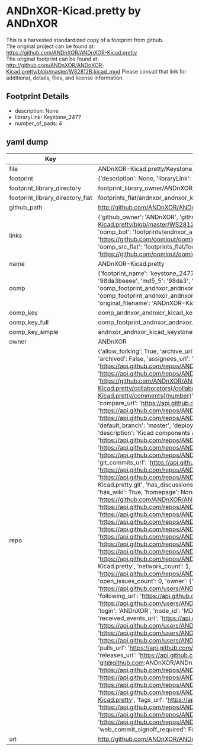 # ANDnXOR-Kicad.pretty by ANDnXOR  
This is a harvested standardized copy of a footprint from github.  
The original project can be found at:  
https://github.com/ANDnXOR/ANDnXOR-Kicad.pretty  
The original footprint can be found at:
http://github.com/ANDnXOR/ANDnXOR-Kicad.pretty/blob/master/WS2812B.kicad_mod
Please consult that link for additional, details, files, and license information.  
## Footprint Details
* description: None  
* libraryLink: Keystone_2477  
* number_of_pads: 4  
## yaml dump  
| Key | Value |  
| --- | --- |  
| file | ANDnXOR-Kicad.pretty/Keystone_2477.kicad_mod |  
| footprint | {'description': None, 'libraryLink': 'Keystone_2477', 'number_of_pads': 4} |  
| footprint_library_directory | footprint_library_owner/ANDnXOR_ANDnXOR-Kicad.pretty |  
| footprint_library_directory_flat | footprints_flat/andnxor_andnxor_kicad_keystone_2477/working |  
| github_path | http://github.com/ANDnXOR/ANDnXOR-Kicad.pretty/blob/master/Keystone_2477.kicad_mod |  
| links | {'github_owner': 'ANDnXOR', 'github_repo_name': 'ANDnXOR-Kicad.pretty', 'github_src': 'http://github.com/ANDnXOR/ANDnXOR-Kicad.pretty/blob/master/WS2812B.kicad_mod', 'github_src_repo': 'https://github.com/ANDnXOR/ANDnXOR-Kicad.pretty', 'oomp_bot': 'footprints/andnxor_andnxor_kicad_keystone_2477/working', 'oomp_bot_github': 'https://github.com/oomlout/oomlout_oomp_footprint_bot/tree/main/footprints/andnxor_andnxor_kicad_keystone_2477/working', 'oomp_src_flat': 'footprints_flat/footprints_flat/andnxor_andnxor_kicad_keystone_2477/working', 'oomp_src_flat_github': 'https://github.com/oomlout/oomlout_oomp_footprint_src/tree/main/footprints_flat/andnxor_andnxor_kicad_keystone_2477/working'} |  
| name | ANDnXOR-Kicad.pretty |  
| oomp | {'footprint_name': 'keystone_2477', 'library_name': 'andnxor_kicad', 'md5': '98da3beeee6bcc7f814769fb24612be8', 'md5_10': '98da3beeee', 'md5_5': '98da3', 'md5_6': '98da3b', 'oomp_key': 'oomp_andnxor_andnxor_kicad_keystone_2477', 'oomp_key_extra': 'oomp_footprint_andnxor_andnxor_kicad_keystone_2477', 'oomp_key_full': 'oomp_footprint_andnxor_andnxor_kicad_keystone_2477_98da3b', 'oomp_key_simple': 'andnxor_andnxor_kicad_keystone_2477', 'original_filename': 'ANDnXOR-Kicad.pretty/Keystone_2477.kicad_mod', 'owner_name': 'andnxor'} |  
| oomp_key | oomp_andnxor_andnxor_kicad_keystone_2477 |  
| oomp_key_full | oomp_footprint_andnxor_andnxor_kicad_keystone_2477 |  
| oomp_key_simple | andnxor_andnxor_kicad_keystone_2477 |  
| owner | ANDnXOR |  
| repo | {'allow_forking': True, 'archive_url': 'https://api.github.com/repos/ANDnXOR/ANDnXOR-Kicad.pretty/{archive_format}{/ref}', 'archived': False, 'assignees_url': 'https://api.github.com/repos/ANDnXOR/ANDnXOR-Kicad.pretty/assignees{/user}', 'blobs_url': 'https://api.github.com/repos/ANDnXOR/ANDnXOR-Kicad.pretty/git/blobs{/sha}', 'branches_url': 'https://api.github.com/repos/ANDnXOR/ANDnXOR-Kicad.pretty/branches{/branch}', 'clone_url': 'https://github.com/ANDnXOR/ANDnXOR-Kicad.pretty.git', 'collaborators_url': 'https://api.github.com/repos/ANDnXOR/ANDnXOR-Kicad.pretty/collaborators{/collaborator}', 'comments_url': 'https://api.github.com/repos/ANDnXOR/ANDnXOR-Kicad.pretty/comments{/number}', 'commits_url': 'https://api.github.com/repos/ANDnXOR/ANDnXOR-Kicad.pretty/commits{/sha}', 'compare_url': 'https://api.github.com/repos/ANDnXOR/ANDnXOR-Kicad.pretty/compare/{base}...{head}', 'contents_url': 'https://api.github.com/repos/ANDnXOR/ANDnXOR-Kicad.pretty/contents/{+path}', 'contributors_url': 'https://api.github.com/repos/ANDnXOR/ANDnXOR-Kicad.pretty/contributors', 'created_at': '2016-02-27T17:23:57Z', 'default_branch': 'master', 'deployments_url': 'https://api.github.com/repos/ANDnXOR/ANDnXOR-Kicad.pretty/deployments', 'description': 'Kicad components and footprints used by the AND!XOR DEFCON 24 Badge', 'disabled': False, 'downloads_url': 'https://api.github.com/repos/ANDnXOR/ANDnXOR-Kicad.pretty/downloads', 'events_url': 'https://api.github.com/repos/ANDnXOR/ANDnXOR-Kicad.pretty/events', 'fork': False, 'forks': 1, 'forks_count': 1, 'forks_url': 'https://api.github.com/repos/ANDnXOR/ANDnXOR-Kicad.pretty/forks', 'full_name': 'ANDnXOR/ANDnXOR-Kicad.pretty', 'git_commits_url': 'https://api.github.com/repos/ANDnXOR/ANDnXOR-Kicad.pretty/git/commits{/sha}', 'git_refs_url': 'https://api.github.com/repos/ANDnXOR/ANDnXOR-Kicad.pretty/git/refs{/sha}', 'git_tags_url': 'https://api.github.com/repos/ANDnXOR/ANDnXOR-Kicad.pretty/git/tags{/sha}', 'git_url': 'git://github.com/ANDnXOR/ANDnXOR-Kicad.pretty.git', 'has_discussions': False, 'has_downloads': True, 'has_issues': True, 'has_pages': False, 'has_projects': True, 'has_wiki': True, 'homepage': None, 'hooks_url': 'https://api.github.com/repos/ANDnXOR/ANDnXOR-Kicad.pretty/hooks', 'html_url': 'https://github.com/ANDnXOR/ANDnXOR-Kicad.pretty', 'id': 52678758, 'is_template': False, 'issue_comment_url': 'https://api.github.com/repos/ANDnXOR/ANDnXOR-Kicad.pretty/issues/comments{/number}', 'issue_events_url': 'https://api.github.com/repos/ANDnXOR/ANDnXOR-Kicad.pretty/issues/events{/number}', 'issues_url': 'https://api.github.com/repos/ANDnXOR/ANDnXOR-Kicad.pretty/issues{/number}', 'keys_url': 'https://api.github.com/repos/ANDnXOR/ANDnXOR-Kicad.pretty/keys{/key_id}', 'labels_url': 'https://api.github.com/repos/ANDnXOR/ANDnXOR-Kicad.pretty/labels{/name}', 'language': None, 'languages_url': 'https://api.github.com/repos/ANDnXOR/ANDnXOR-Kicad.pretty/languages', 'license': None, 'merges_url': 'https://api.github.com/repos/ANDnXOR/ANDnXOR-Kicad.pretty/merges', 'milestones_url': 'https://api.github.com/repos/ANDnXOR/ANDnXOR-Kicad.pretty/milestones{/number}', 'mirror_url': None, 'name': 'ANDnXOR-Kicad.pretty', 'network_count': 1, 'node_id': 'MDEwOlJlcG9zaXRvcnk1MjY3ODc1OA==', 'notifications_url': 'https://api.github.com/repos/ANDnXOR/ANDnXOR-Kicad.pretty/notifications{?since,all,participating}', 'open_issues': 0, 'open_issues_count': 0, 'owner': {'avatar_url': 'https://avatars.githubusercontent.com/u/17252957?v=4', 'events_url': 'https://api.github.com/users/ANDnXOR/events{/privacy}', 'followers_url': 'https://api.github.com/users/ANDnXOR/followers', 'following_url': 'https://api.github.com/users/ANDnXOR/following{/other_user}', 'gists_url': 'https://api.github.com/users/ANDnXOR/gists{/gist_id}', 'gravatar_id': '', 'html_url': 'https://github.com/ANDnXOR', 'id': 17252957, 'login': 'ANDnXOR', 'node_id': 'MDQ6VXNlcjE3MjUyOTU3', 'organizations_url': 'https://api.github.com/users/ANDnXOR/orgs', 'received_events_url': 'https://api.github.com/users/ANDnXOR/received_events', 'repos_url': 'https://api.github.com/users/ANDnXOR/repos', 'site_admin': False, 'starred_url': 'https://api.github.com/users/ANDnXOR/starred{/owner}{/repo}', 'subscriptions_url': 'https://api.github.com/users/ANDnXOR/subscriptions', 'type': 'User', 'url': 'https://api.github.com/users/ANDnXOR'}, 'private': False, 'pulls_url': 'https://api.github.com/repos/ANDnXOR/ANDnXOR-Kicad.pretty/pulls{/number}', 'pushed_at': '2016-02-27T17:47:22Z', 'releases_url': 'https://api.github.com/repos/ANDnXOR/ANDnXOR-Kicad.pretty/releases{/id}', 'size': 19, 'ssh_url': 'git@github.com:ANDnXOR/ANDnXOR-Kicad.pretty.git', 'stargazers_count': 2, 'stargazers_url': 'https://api.github.com/repos/ANDnXOR/ANDnXOR-Kicad.pretty/stargazers', 'statuses_url': 'https://api.github.com/repos/ANDnXOR/ANDnXOR-Kicad.pretty/statuses/{sha}', 'subscribers_count': 2, 'subscribers_url': 'https://api.github.com/repos/ANDnXOR/ANDnXOR-Kicad.pretty/subscribers', 'subscription_url': 'https://api.github.com/repos/ANDnXOR/ANDnXOR-Kicad.pretty/subscription', 'svn_url': 'https://github.com/ANDnXOR/ANDnXOR-Kicad.pretty', 'tags_url': 'https://api.github.com/repos/ANDnXOR/ANDnXOR-Kicad.pretty/tags', 'teams_url': 'https://api.github.com/repos/ANDnXOR/ANDnXOR-Kicad.pretty/teams', 'temp_clone_token': None, 'topics': [], 'trees_url': 'https://api.github.com/repos/ANDnXOR/ANDnXOR-Kicad.pretty/git/trees{/sha}', 'updated_at': '2018-08-17T02:47:50Z', 'url': 'https://api.github.com/repos/ANDnXOR/ANDnXOR-Kicad.pretty', 'visibility': 'public', 'watchers': 2, 'watchers_count': 2, 'web_commit_signoff_required': False} |  
| url | http://github.com/ANDnXOR/ANDnXOR-Kicad.pretty |  

